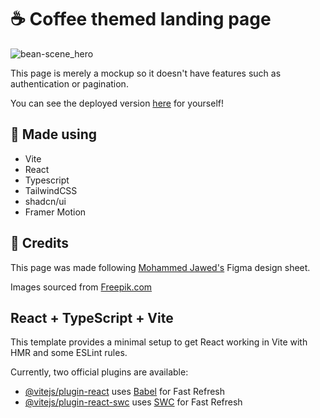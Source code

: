# ☕ Coffee themed landing page

![bean-scene_hero](https://github.com/user-attachments/assets/c264a801-4844-4602-8b4c-138682e36fba)

This page is merely a mockup so it doesn't have features such as authentication or pagination.

You can see the deployed version [here](https://bean-scene.netlify.app/) for yourself!

## 🎨 Made using

- Vite
- React
- Typescript
- TailwindCSS
- shadcn/ui
- Framer Motion

## 👑 Credits

This page was made following [Mohammed Jawed's](https://www.figma.com/@thisuix571) Figma design sheet.

Images sourced from [Freepik.com](https://www.freepik.com/)

## React + TypeScript + Vite

This template provides a minimal setup to get React working in Vite with HMR and some ESLint rules.

Currently, two official plugins are available:

- [@vitejs/plugin-react](https://github.com/vitejs/vite-plugin-react/blob/main/packages/plugin-react/README.md) uses [Babel](https://babeljs.io/) for Fast Refresh
- [@vitejs/plugin-react-swc](https://github.com/vitejs/vite-plugin-react-swc) uses [SWC](https://swc.rs/) for Fast Refresh
